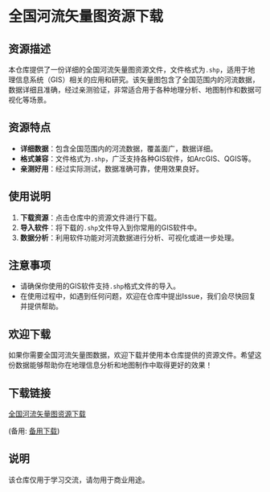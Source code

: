 # 全国河流矢量图资源下载

## 资源描述

本仓库提供了一份详细的全国河流矢量图资源文件，文件格式为`.shp`，适用于地理信息系统（GIS）相关的应用和研究。该矢量图包含了全国范围内的河流数据，数据详细且准确，经过亲测验证，非常适合用于各种地理分析、地图制作和数据可视化等场景。

## 资源特点

- **详细数据**：包含全国范围内的河流数据，覆盖面广，数据详细。
- **格式兼容**：文件格式为`.shp`，广泛支持各种GIS软件，如ArcGIS、QGIS等。
- **亲测好用**：经过实际测试，数据准确可靠，使用效果良好。

## 使用说明

1. **下载资源**：点击仓库中的资源文件进行下载。
2. **导入软件**：将下载的`.shp`文件导入到你常用的GIS软件中。
3. **数据分析**：利用软件功能对河流数据进行分析、可视化或进一步处理。

## 注意事项

- 请确保你使用的GIS软件支持`.shp`格式文件的导入。
- 在使用过程中，如遇到任何问题，欢迎在仓库中提出Issue，我们会尽快回复并提供帮助。

## 欢迎下载

如果你需要全国河流矢量图数据，欢迎下载并使用本仓库提供的资源文件。希望这份数据能够帮助你在地理信息分析和地图制作中取得更好的效果！

## 下载链接
[全国河流矢量图资源下载](https://pan.quark.cn/s/82f60975850e) 

(备用: [备用下载](https://pan.baidu.com/s/199HZB8NRYOrgpxM1--4Tpw?pwd=1234))

## 说明

该仓库仅用于学习交流，请勿用于商业用途。
